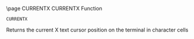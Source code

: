 \page CURRENTX CURRENTX Function
```basic
CURRENTX
```
Returns the current X text cursor position on the terminal in character cells

